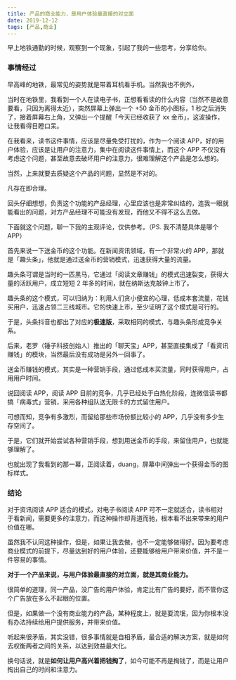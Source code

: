 ```yaml
---
title: 产品的商业能力，是用户体验最直接的对立面
date: 2019-12-12
tags: [产品,商业]
---
```


早上地铁通勤的时候，观察到一个现象，引起了我的一些思考，分享给你。

### 事情经过

早高峰的地铁，最常见的姿势就是带着耳机看手机。当然我也不例外，

当时在地铁里，我看到一个人在读电子书，正想看看读的什么内容（当然不是故意要看，只因为离得太近），突然屏幕上弹出一个 +50 金币的小图标，1 秒之后消失了，接着屏幕右上角，又弹出一个提醒「今天已经收获了 xx 金币」，这波操作，让我看得目瞪口呆。

在我看来，读书这件事情，应该是尽量免受打扰的，作为一个阅读 APP，好的用户体验，应该是让用户的注意力，集中在阅读这件事情上，而这个 APP 不仅没有考虑这个问题，甚至故意去破坏用户的注意力，很难理解这个产品是怎么想的。

当然，上来就要去质疑这个产品的问题，显然是不对的。

凡存在即合理。

回头仔细想想，负责这个功能的产品经理，心里应该也是非常纠结的，连我一眼就能看出的问题，对方产品经理不可能没有发现，而他又不得不这么去做。

下面就这个问题，聊一下我的主观评论，仅供参考。（PS. 我不清楚具体是哪个 APP）

首先来说一下送金币的这个功能。在新闻资讯领域，有一个非常火的 APP，那就是「趣头条」，他就是通过送金币的营销模式，迅速获得大量的流量。

趣头条可谓是当时的一匹黑马，它通过「阅读文章赚钱」的模式迅速裂变，获得大量的活跃用户，成立短短 2 年多的时间，就在纳斯达克敲钟上市了。

趣头条的这个模式，可以归纳为：利用人们贪小便宜的心理，低成本套流量，花钱买用户，迅速占领二三线城市。它的快速上市，至少证明了这个模式是可行的。

于是，头条抖音也都出了对应的**极速版**，采取相同的模式，与趣头条形成竞争关系。

后来，老罗（锤子科技创始人）推出的「聊天宝」APP，甚至直接集成了「看资讯赚钱」的模块，当然最后没有成功是另外一回事了。

送金币赚钱的模式，其实是一种营销手段，通过低成本买流量，同时获得用户，占用用户时间。

说回阅读 APP，阅读 APP 目前的竞争，几乎已经处于白热化阶段，连微信读书都搞「病毒式」营销，采用各种组队送无限卡的方式留住用户。

可想而知，竞争有多激烈，而留给那些市场份额比较小的 APP，几乎没有多少生存空间了。

于是，它们就开始尝试各种营销手段，想到用送金币的手段，来留住用户，也就能够理解了。

也就出现了我看到的那一幕，正阅读着，duang，屏幕中间弹出一个获得金币的图标样式。

### 结论

对于资讯阅读 APP 适合的模式，对电子书阅读 APP 可不一定就适合，读书相对于看新闻，需要更多的注意力，而这种操作却背道而驰，根本看不出来带来的用户价值在哪。

虽然我不认同这种操作，但是，如果让我去做，也不一定能够做得好。因为要考虑商业模式的前提下，尽量达到好的用户体验，还要能够给用户带来价值，并不是一件容易的事情。

**对于一个产品来说，与用户体验最直接的对立面，就是其商业能力。**

很简单的道理，同一产品，没广告的用户体验，肯定比有广告的要好，而不管你这个广告放在多么不起眼的位置。

但是，如果做一个没有商业能力的产品，某种程度上，就是耍流氓，因为你根本没有办法持续给用户提供服务，并带来价值。

听起来很矛盾，其实没错，很多事情就是自相矛盾，最合适的解决方案，就是如何去权衡两者之间的关系，以达到效益最大化。

换句话说，就是**如何让用户高兴着把钱掏了**，如今可能不再是掏钱了，而是让用户掏出自己的时间和注意力。